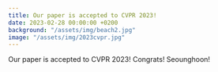 ```yaml
---
title: Our paper is accepted to CVPR 2023!
date: 2023-02-28 00:00:00 +0200
background: "/assets/img/beach2.jpg"
image: "/assets/img/2023cvpr.jpg"
---
```


Our paper is accepted to CVPR 2023! Congrats! Seounghoon!
